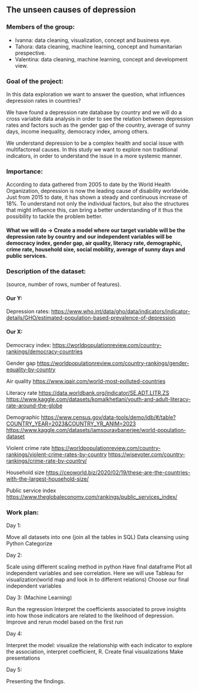 ## The unseen causes of depression

### Members of the group: 
- Ivanna: data cleaning, visualization, concept and business eye. 
- Tahora: data cleaning, machine learning, concept and humanitarian prespective. 
- Valentina: data cleaning, machine learning, concept and development view. 

### Goal of the project: 

In this data exploration we want to answer the question, what influences depression rates in countries? 

We have found a depression rate database by country and we will do a cross variable data analysis in order to see the relation between depression rates and factors such as the gender gap of the country, average of sunny days, income inequality, democracy index, among others. 

We understand depression to be a complex health and social issue with multifactoreal causes. In this study we want to explore non traditional indicators, in order to understand the issue in a more systemic manner. 

### Importance:

According to data gathered from 2005 to date by the World Health Organization, depression is now the leading cause of disability worldwide. Just from 2015 to date, it has shown a steady and continuous increase of 18%. To understand not only the individual factors, but also the structures that might influence this, can bring a better understanding of it thus the possibility to tackle the problem better. 

#### What we will do →  Create a model where our target variable will be the depression rate by country and our independent variables will be democracy index, gender gap, air quality, literacy rate, demographic, crime rate, household sixe, social mobility, average of sunny days and public services. 


### Description of the dataset: 
(source, number of rows, number of features). 
#### Our Y:
Depression rates: 
https://www.who.int/data/gho/data/indicators/indicator-details/GHO/estimated-population-based-prevalence-of-depression

#### Our X: 

Democracy index: 
https://worldpopulationreview.com/country-rankings/democracy-countries

Gender gap
https://worldpopulationreview.com/country-rankings/gender-equality-by-country


Air quality 
https://www.iqair.com/world-most-polluted-countries 


Literacy rate
https://data.worldbank.org/indicator/SE.ADT.LITR.ZS
https://www.kaggle.com/datasets/komalkhetlani/youth-and-adult-literacy-rate-around-the-globe 


Demographic
https://www.census.gov/data-tools/demo/idb/#/table?COUNTRY_YEAR=2023&COUNTRY_YR_ANIM=2023 
https://www.kaggle.com/datasets/iamsouravbanerjee/world-population-dataset


Violent crime rate
https://worldpopulationreview.com/country-rankings/violent-crime-rates-by-country
https://wisevoter.com/country-rankings/crime-rate-by-country/


Household size
https://ceoworld.biz/2020/02/19/these-are-the-countries-with-the-largest-household-size/


Public service index
https://www.theglobaleconomy.com/rankings/public_services_index/


### Work plan: 


Day 1: 

Move all datasets into one  (join all the tables in SQL)
Data cleansing using Python 
Categorize 

Day 2: 

Scale using different scaling method in python 
Have final dataframe 
Plot all independent variables and see correlation. Here we will use Tableau for visualization(world map and look in to different relations)
Choose our final independent variables 

Day 3: (Machine Learning)

Run the regression 
Interpret the coefficients associated to prove insights into how those indicators are related to the likelihood of depression. 
Improve and rerun model based on the first run 

Day 4: 

Interpret the model: visualize the relationship with each indicator to explore the association, interpret coefficient, R. 
Create final visualizations
Make presentations


Day 5: 

Presenting the findings. 

